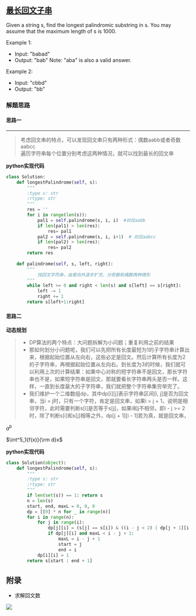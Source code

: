 ## [最长回文子串](https://leetcode-cn.com/problems/longest-palindromic-substring)

Given a string s, find the longest palindromic substring in s. You may assume that the maximum length of s is 1000.

Example 1:

- Input: "babad"
- Output: "bab"
Note: "aba" is also a valid answer.

Example 2:

- Input: "cbbd"
- Output: "bb"

### 解题思路
#### 思路一
****
> 考虑回文串的特点，可以发现回文串只有两种形式：偶数aabb或者奇数aabcc  
遍历字符串每个位置分别考虑这两种情况，就可以找到最长的回文串

**python实现代码**
```python
class Solution:
    def longestPalindrome(self, s):
        """
        :type s: str
        :rtype: str
        """
        res = ''
        for i in range(len(s)):
            pal1 = self.palindrome(s, i, i)  #对应aabb
            if len(pal1) > len(res):
                res= pal1
            pal2 = self.palindrome(s, i, i+1)  # 对应aabcc
            if len(pal2) > len(res):
                res= pal2
        return res
        
    def palindrome(self, s, left, right):
        """
            找回文字符串，由里向外逐步扩充，分奇数和偶数两种情形
        """
        while left >= 0 and right < len(s) and s[left] == s[right]:
            left -= 1
            right += 1
        return s[left+1:right]
```

#### 思路二
**动态规划**
> - DP算法的两个特点：大问题拆解为小问题；重复利用之前的结果
>- 那如何划分小问题呢，我们可以先把所有长度最短为1的子字符串计算出来，根据起始位置从左向右，这些必定是回文。然后计算所有长度为2的子字符串，再根据起始位置从左向右。到长度为3的时候，我们就可以利用上次的计算结果：如果中心对称的短字符串不是回文，那长字符串也不是，如果短字符串是回文，那就要看长字符串两头是否一样。这样，一直到长度最大的子字符串，我们就把整个字符串集穷举完了。
>- 我们维护一个二维数组dp，其中dp[i][j]表示字符串区间[i, j]是否为回文串，当i = j时，只有一个字符，肯定是回文串，如果i = j + 1，说明是相邻字符，此时需要判断s[i]是否等于s[j]，如果i和j不相邻，即i - j >= 2时，除了判断s[i]和s[j]相等之外，dp[j + 1][i - 1]若为真，就是回文串，

$a^b$

$\int^5_1{f(x)}{\rm d}x$

**python实现代码**

```python
class Solution(object):
    def longestPalindrome(self, s):
        """
        :type s: str
        :rtype: str
        """
        if len(set(s)) == 1: return s
        n = len(s)
        start, end, maxL = 0, 0, 0
        dp = [[0] * n for _ in range(n)]
        for i in range(n):
            for j in range(i):
                dp[j][i] = (s[j] == s[i]) & ((i - j < 2) | dp[j + 1][i - 1])
                if dp[j][i] and maxL < i - j + 1:
                    maxL = i - j + 1
                    start = j
                    end = i
            dp[i][i] = 1
        return s[start : end + 1]
```

## 附录
- 求解回文数

![](https://images.xiaozhuanlan.com/photo/2019/8a875f010a0cb4e64775fa2062ed526e.gif)